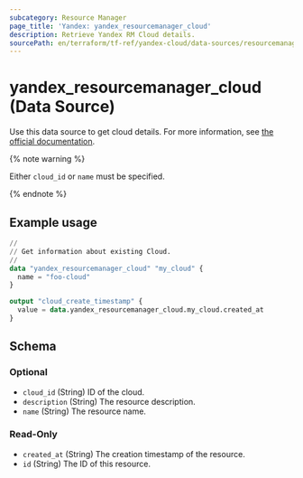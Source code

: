 ```yaml
---
subcategory: Resource Manager
page_title: 'Yandex: yandex_resourcemanager_cloud'
description: Retrieve Yandex RM Cloud details.
sourcePath: en/terraform/tf-ref/yandex-cloud/data-sources/resourcemanager_cloud.md
---
```


# yandex_resourcemanager_cloud (Data Source)

Use this data source to get cloud details. For more information, see [the official documentation](https://yandex.cloud/docs/resource-manager/concepts/resources-hierarchy#cloud).

{% note warning %}

Either `cloud_id` or `name` must be specified.

{% endnote %}


## Example usage

```terraform
//
// Get information about existing Cloud.
//
data "yandex_resourcemanager_cloud" "my_cloud" {
  name = "foo-cloud"
}

output "cloud_create_timestamp" {
  value = data.yandex_resourcemanager_cloud.my_cloud.created_at
}
```

<!-- schema generated by tfplugindocs -->
## Schema

### Optional

- `cloud_id` (String) ID of the cloud.
- `description` (String) The resource description.
- `name` (String) The resource name.

### Read-Only

- `created_at` (String) The creation timestamp of the resource.
- `id` (String) The ID of this resource.
